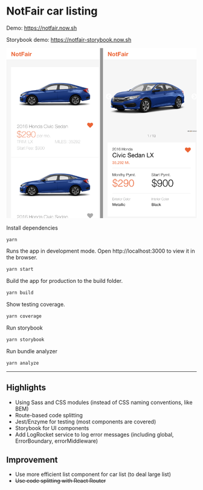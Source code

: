 # NotFair car listing
Demo: https://notfair.now.sh

Storybook demo: https://notfair-storybook.now.sh


<img src="https://raw.githubusercontent.com/nick511/notfair/master/screenshot.png"  />


Install dependencies
```sh
yarn
```

Runs the app in development mode.
Open http://localhost:3000 to view it in the browser.
```sh
yarn start
```

Build the app for production to the build folder.
```sh
yarn build
```

Show testing coverage.
```sh
yarn coverage
```

Run storybook
```sh
yarn storybook
```

Run bundle analyzer
```sh
yarn analyze
```

---
## Highlights
* Using Sass and CSS modules (instead of CSS naming conventions, like BEM)
* Route-based code splitting
* Jest/Enzyme for testing (most components are covered)
* Storybook for UI components
* Add LogRocket service to log error messages (including global, ErrorBoundary, errorMiddleware)


## Improvement
* Use more efficient list component for car list (to deal large list)
* ~~Use code splitting with React Router~~
